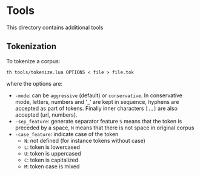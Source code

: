 # Tools

This directory contains additional tools

## Tokenization

To tokenize a corpus:

```
th tools/tokenize.lua OPTIONS < file > file.tok
```

where the options are:

* `-mode`: can be `aggressive` (default) or `conservative`. In conservative mode, letters, numbers and '_' are kept in sequence, hyphens are accepted as part of tokens. Finally inner characters `[.,]` are also accepted (url, numbers).
* `-sep_feature`: generate separator feature `S` means that the token is preceded by a space, `N` means that there is not space in original corpus
* `-case_feature`: indicate case of the token
  * `N`: not defined (for instance tokens without case)
  * `L`: token is lowercased
  * `U`: token is uppercased
  * `C`: token is capitalized
  * `M`: token case is mixed

